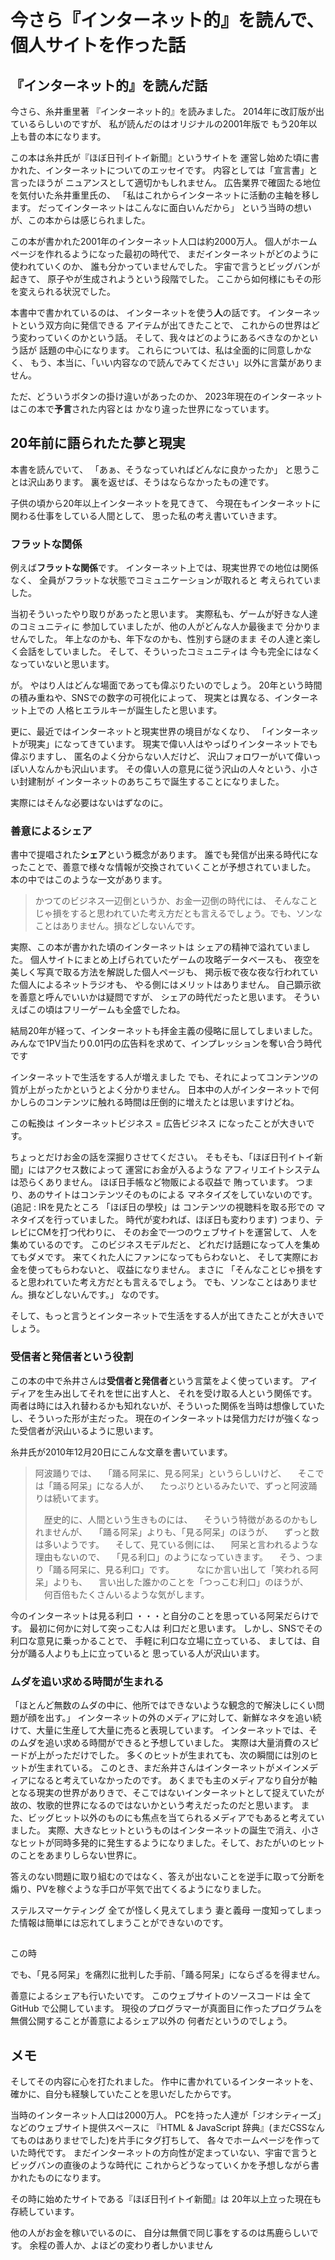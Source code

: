 # 今さら『インターネット的』を読んで、個人サイトを作った話

## 『インターネット的』を読んだ話

今さら、糸井重里著 『インターネット的』を読みました。
2014年に改訂版が出ているらしいのですが、
私が読んだのはオリジナルの2001年版で
もう20年以上も昔の本になります。

この本は糸井氏が『ほぼ日刊イトイ新聞』というサイトを
運営し始めた頃に書かれた、インターネットについてのエッセイです。
内容としては「宣言書」と言ったほうが
ニュアンスとして適切かもしれません。
広告業界で確固たる地位を気付いた糸井重里氏の、
「私はこれからインターネットに活動の主軸を移します。
だってインターネットはこんなに面白いんだから」
という当時の想いが、この本からは感じられました。

この本が書かれた2001年のインターネット人口は約2000万人。
個人がホームページを作れるようになった最初の時代で、
まだインターネットがどのように使われていくのか、
誰も分かっていませんでした。
宇宙で言うとビッグバンが起きて、
原子やが生成されようという段階でした。
ここから如何様にもその形を変えられる状況でした。

本書中で書かれているのは、
インターネットを使う**人**の話です。
インターネットという双方向に発信できる
アイテムが出てきたことで、
これからの世界はどう変わっていくのかという話。
そして、我々はどのようにあるべきなのかという話が
話題の中心になります。
これらについては、私は全面的に同意しかなく、
もう、本当に、「いい内容なので読んでみてください」以外に言葉がありません。

ただ、どういうボタンの掛け違いがあったのか、
2023年現在のインターネットはこの本で**予言**された内容とは
かなり違った世界になっています。

## 20年前に語られたた夢と現実

本書を読んでいて、
「あぁ、そうなっていればどんなに良かったか」
と思うことは沢山あります。
裏を返せば、そうはならなかったもの達です。

子供の頃から20年以上インターネットを見てきて、
今現在もインターネットに関わる仕事をしている人間として、
思った私の考え書いていきます。

### フラットな関係

例えば**フラットな関係**です。
インターネット上では、現実世界での地位は関係なく、
全員がフラットな状態でコミュニケーションが取れると
考えられていました。

当初そういったやり取りがあったと思います。
実際私も、ゲームが好きな人達のコミュニティに
参加していましたが、他の人がどんな人か最後まで
分かりませんでした。
年上なのかも、年下なのかも、性別すら謎のまま
その人達と楽しく会話をしていました。
そして、そういったコミュニティは
今も完全にはなくなっていないと思います。

が。
やはり人はどんな場面であっても偉ぶりたいのでしょう。
20年という時間の積み重ねや、SNSでの数字の可視化によって、
現実とは異なる、インターネット上での
人格ヒエラルキーが誕生したと思います。

更に、最近ではインターネットと現実世界の境目がなくなり、
「インターネットが現実」になってきています。
現実で偉い人はやっぱりインターネットでも偉ぶりますし、
匿名のよく分からない人だけど、
沢山フォロワーがいて偉いっぽい人なんかも沢山います。
その偉い人の意見に従う沢山の人々という、小さい封建制が
インターネットのあちこちで誕生することになりました。

実際にはそんな必要はないはずなのに。

### 善意によるシェア

書中で提唱された**シェア**という概念があります。
誰でも発信が出来る時代になったことで、善意で様々な情報が交換されていくことが予想されていました。
本の中ではこのような一文があります。

> かつてのビジネス一辺倒というか、お金一辺倒の時代には、
そんなことじゃ損をすると思われていた考え方だとも言えるでしょう。でも、ソンなことはありません。損などしないんです。

実際、この本が書かれた頃のインターネットは
シェアの精神で溢れていました。
個人サイトにまとめ上げられていたゲームの攻略データベースも、
夜空を美しく写真で取る方法を解説した個人ページも、
掲示板で夜な夜な行われていた個人によるネットラジオも、
やる側にはメリットはありません。
自己顕示欲を善意と呼んでいいかは疑問ですが、
シェアの時代だったと思います。
そういえばこの頃はフリーゲームも全盛でしたね。

結局20年が経って、インターネットも拝金主義の侵略に屈してしまいました。
みんなで1PV当たり0.01円の広告料を求めて、インプレッションを奪い合う時代です

インターネットで生活をする人が増えました
でも、それによってコンテンツの質が上がったかというとよく分かりません。
日本中の人がインターネットで何かしらのコンテンツに触れる時間は圧倒的に増えたとは思いますけどね。

この転換は
インターネットビジネス = 広告ビジネス
になったことが大きいです。

ちょっとだけお金の話を深掘りさせてください。
そもそも、「ほぼ日刊イトイ新聞」にはアクセス数によって
運営にお金が入るような
アフィリエイトシステムは恐らくありません。
ほぼ日手帳など物販による収益で
賄っています。
つまり、あのサイトはコンテンツそのものによる
マネタイズをしていないのです。
(追記 : IRを見たところ
「ほぼ日の學校」は
コンテンツの視聴料を取る形での
マネタイズを行っていました。
時代が変われば、ほぼ日も変わります)
つまり、テレビにCMを打つ代わりに、
そのお金で一つのウェブサイトを運営して、
人を集めているのです。
このビジネスモデルだと、
どれだけ話題になって人を集めてもダメです。
来てくれた人にファンになってもらわないと、
そして実際にお金を使ってもらわないと、
収益になりません。
まさに
「そんなことじゃ損をすると思われていた考え方だとも言えるでしょう。
でも、ソンなことはありません。損などしないんです。」
なのです。



そして、もっと言うとインターネットで生活をする人が出てきたことが大きいでしょう。

### 受信者と発信者という役割

この本の中で糸井さんは**受信者と発信者**という言葉をよく使っています。
アイディアを生み出してそれを世に出す人と、
それを受け取る人という関係です。
両者は時には入れ替わるかも知れないが、そういった関係を当時は想像していたし、そういった形が主だった。
現在のインターネットは発信力だけが強くなった受信者が沢山いるように思います。

糸井氏が2010年12月20日にこんな文章を書いています。

>  阿波踊りでは、
>　「踊る阿呆に、見る阿呆」というらしいけど、
>　そこでは「踊る阿呆」になる人が、
>　たっぷりといるみたいで、ずっと阿波踊りは続いてます。
>
>　歴史的に、人間という生きものには、
>　そういう特徴があるのかもしれませんが、
>　「踊る阿呆」よりも、「見る阿呆」のほうが、
>　ずっと数は多いようです。
>　そして、見ている側には、
>　阿呆と言われるような理由もないので、
>　「見る利口」のようになっていきます。
>　そう、つまり「踊る阿呆に、見る利口」です。
>　
>　なにか言い出して「笑われる阿呆」よりも、
>　言い出した誰かのことを「つっこむ利口」のほうが、
>　何百倍もたくさんいるような気がします。

今のインターネットは見る利口
・・・と自分のことを思っている阿呆だらけです。
最初に何かに対して突っこむ人は
利口だと思います。
しかし、SNSでその利口な意見に乗っかることで、
手軽に利口な立場に立っている、
ましては、自分が踊る人よりも上に立っていると
思っている人が沢山います。


### ムダを追い求める時間が生まれる

「ほとんど無数のムダの中に、他所ではできないような観念的で解決しにくい問題が顔を出す。」
インターネットの外のメディアに対して、新鮮なネタを追い続けて、大量に生産して大量に売ると表現しています。
インターネットでは、そのムダを追い求める時間ができると予想していました。
実際は大量消費のスピードが上がっただけでした。
多くのヒットが生まれても、次の瞬間には別のヒットが生まれている。
このとき、まだ糸井さんはインターネットがメインメディアになると考えていなかったのです。
あくまでも主のメディアなり自分が軸となる現実の世界がありきで、そこではないインターネットとして捉えていたが故の、牧歌的世界になるのではないかという考えだったのだと思います。
また、ビッグヒット以外のものにも焦点を当てられるメディアでもあると考えていました。
実際、大きなヒットというものはインターネットの誕生で消え、小さなヒットが同時多発的に発生するようになりました。そして、おたがいのヒットのことをあまりしらない世界に。

答えのない問題に取り組むのではなく、答えが出ないことを逆手に取って分断を煽り、PVを稼ぐような手口が平気で出てくるようになりました。

ステルスマーケティング
全てが怪しく見えてしまう
妻と義母
一度知ってしまった情報は簡単には忘れてしまうことができないのです。

##

この時

でも、「見る阿呆」を痛烈に批判した手前、「踊る阿呆」にならざるを得ません。

善意によるシェアも行いたいです。
このウェブサイトのソースコードは
全て GitHub で公開しています。
現役のプログラマーが真面目に作ったプログラムを
無償公開することが善意によるシェア以外の
何者だというのでしょう。

## メモ

そしてその内容に心を打たれました。
作中に書かれているインターネットを、確かに、自分も経験していたことを思いだしたからです。

当時のインターネット人口は2000万人。
PCを持った人達が「ジオシティーズ」などのウェブサイト提供スペースに
『HTML & JavaScript 辞典』(まだCSSなんてものはありませでした)を片手にタグ打ちして、
各々でホームページを作っていた時代です。
まだインターネットの方向性が定まっていない、宇宙で言うとビッグバンの直後のような時代に
これからどうなっていくかを予想しながら書かれたものになります。

その時に始めたサイトである『ほぼ日刊イトイ新聞』は
20年以上立った現在も存続しています。

他の人がお金を稼いでいるのに、
自分は無償で同じ事をするのは馬鹿らしいです。
余程の善人か、よほどの変わり者しかいません
